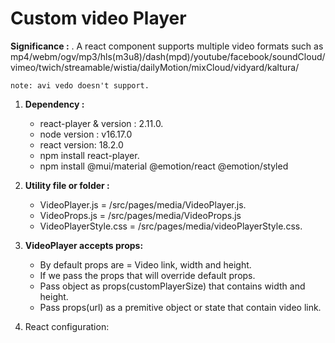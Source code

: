                 
#                 Custom video Player  

**Significance :** . A react component supports multiple video formats such as mp4/webm/ogv/mp3/hls(m3u8)/dash(mpd)/youtube/facebook/soundCloud/vimeo/twich/streamable/wistia/dailyMotion/mixCloud/vidyard/kaltura/

    note: avi vedo doesn't support.
    
1.  **Dependency :**
       - react-player & version : 2.11.0.
       - node version : v16.17.0
       - react version: 18.2.0
       - npm install react-player.
       - npm install @mui/material @emotion/react @emotion/styled

2.  **Utility file or folder :** <br> 
       - VideoPlayer.js = /src/pages/media/VideoPlayer.js.
       - VideoProps.js = /src/pages/media/VideoProps.js
       - VideoPlayerStyle.css = /src/pages/media/videoPlayerStyle.css.

3.  **VideoPlayer accepts props:**<br> 
    - By default props are = Video link, width and height.
    - If we pass the props that will override default props.
    - Pass object as props(customPlayerSize) that contains width and height.
    -  Pass props(url) as a premitive object or state that contain video link.

4.  React configuration:
    








